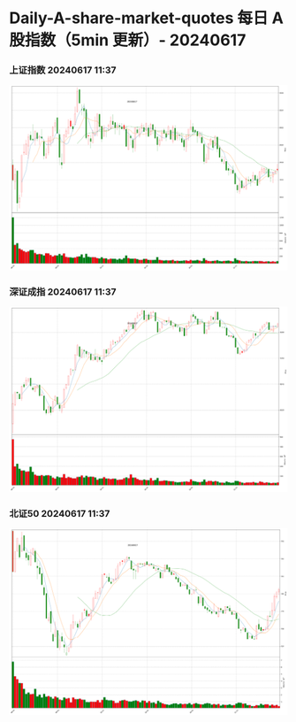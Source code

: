 
# Daily-A-share-market-quotes 每日 A 股指数（5min 更新）- 20240617

### 上证指数 20240617 11:37
![](./fig/2024/6/20240617-sh000001.png)

### 深证成指 20240617 11:37
![](./fig/2024/6/20240617-sz399001.png)

### 北证50 20240617 11:37
![](./fig/2024/6/20240617-bj899050.png)

